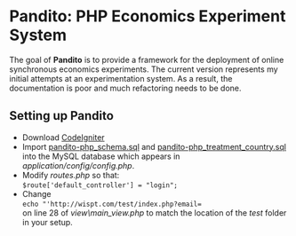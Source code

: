 # Pandito: PHP Economics Experiment System #

The goal of **Pandito** is to provide a framework for the deployment of online synchronous economics experiments. The current version represents my initial attempts at an experimentation system. As a result, the documentation is poor and much refactoring needs to be done.

## Setting up Pandito ##

- Download [CodeIgniter](http://codeigniter.com/)
- Import [pandito-php\_schema.sql](https://github.com/jonpage/pandito-php/blob/master/pando_schema.sql) and [pandito-php\_treatment\_country.sql](https://github.com/jonpage/pandito-php/blob/master/pando_treatment_country.sql) into the MySQL database which appears in  
*application/config/config.php*.
- Modify *routes.php* so that:  
`$route['default_controller'] = "login";`
- Change  
`echo "'http://wispt.com/test/index.php?email=`  
on line 28 of *view\main_view.php* to match the location of the *test* folder in your setup.
